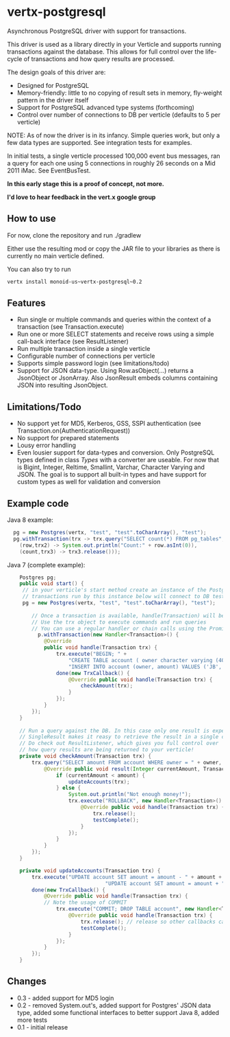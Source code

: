 vertx-postgresql
================

Asynchronous PostgreSQL driver with support for transactions. 

This driver is used as a library directly in your Verticle and supports running transactions against the database.
This allows for full control over the life-cycle of transactions and how query results are processed.

The design goals of this driver are:

* Designed for PostgreSQL
* Memory-friendly: little to no copying of result sets in memory, fly-weight pattern in the driver itself
* Support for PostgreSQL advanced type systems (forthcoming)
* Control over number of connections to DB per verticle (defaults to 5 per verticle)

NOTE: As of now the driver is in its infancy. Simple queries work, but only a few data types are supported.
See integration tests for examples.

In initial tests, a single verticle processed 100,000 event bus messages, ran a query for each one using 5 connections in roughly 26 seconds on a Mid 2011 iMac. See EventBusTest.
 
**In this early stage this is a proof of concept, not more.**

**I'd love to hear feedback in the vert.x google group**


How to use
----------

For now, clone the repository and run ./gradlew

Either use the resulting mod or copy the JAR file to your libraries as there is currently no main verticle defined.

You can also try to run
```bash
vertx install monoid-us~vertx-postgresql~0.2
```

Features
----------

* Run single or multiple commands and queries within the context of a transaction (see Transaction.execute)
* Run one or more SELECT statements and receive rows using a simple call-back interface (see ResultListener)
* Run multiple transaction inside a single verticle
* Configurable number of connections per verticle
* Supports simple password login (see limitations/todo)
* Support for JSON data-type. Using Row.asObject(...) returns a JsonObject or JsonArray. Also JsonResult embeds columns containing JSON into resulting JsonObject.

Limitations/Todo
-----------------

* No support yet for MD5, Kerberos, GSS, SSPI authentication (see Transaction.on(AuthenticationRequest))
* No support for prepared statements
* Lousy error handling
* Even lousier support for data-types and conversion. Only PostgreSQL types defined in class _Types_ with a converter are useable. 
	For now that is Bigint, Integer, Reltime, Smallint, Varchar, Character Varying and JSON. The goal is to support all built-in types and have support for custom types as well for validation and conversion


Example code
-------------

Java 8 example:

```Java
  pg = new Postgres(vertx, "test", "test".toCharArray(), "test");	
  pg.withTransaction(trx -> trx.query("SELECT count(*) FROM pg_tables", 
    (row,trx2) -> System.out.println("Count:" + row.asInt(0)),
    (count,trx3) -> trx3.release()));
```

Java 7 (complete example):

```java
	Postgres pg;
	public void start() {
	 // in your verticle's start method create an instance of the PostgreSQL driver.
	 // transactions run by this instance below will connect to DB test on localhost using credentials test/test
	 pg = new Postgres(vertx, "test", "test".toCharArray(), "test");
	  
	    // Once a transaction is available, handle(Transaction) will be called. 
	    // Use the trx object to execute commands and run queries
	    // You can use a regular handler or chain calls using the Promise classes in the callback package.
		  p.withTransaction(new Handler<Transaction>() {
			@Override
			public void handle(Transaction trx) {
				trx.execute("BEGIN; " +
					"CREATE TABLE account ( owner character varying (40), amount integer );" +
					"INSERT INTO account (owner, amount) VALUES ('JB', 100), ('LG', 100);").
				done(new TrxCallback() {
					@Override public void handle(Transaction trx) {
						checkAmount(trx);
					}
				});
			}
		});
	}
	
	// Run a query against the DB. In this case only one result is expected.
	// SingleResult makes it reasy to retrieve the result in a single call back
	// Do check out ResultListener, which gives you full control over 
	// how query results are being returned to your verticle!
	private void checkAmount(Transaction trx) {
		trx.query("SELECT amount FROM account WHERE owner = " + owner, new SingleResult<Integer>() {
			@Override public void result(Integer currentAmount, Transaction trx) {
				if (currentAmount < amount) {
					updateAccounts(trx);
				} else {
					System.out.println("Not enough money!");
					trx.execute("ROLLBACK", new Handler<Transaction>() {
						@Override public void handle(Transaction trx) {
							trx.release();
							testComplete();
						}						
					});
				}
			}
		});
	}

	private void updateAccounts(Transaction trx) {
		trx.execute("UPDATE account SET amount = amount - " + amount +  " WHERE owner = " + owner + ";" +
								"UPDATE account SET amount = amount + " + amount + " WHERE owner = " + target + ";").
		done(new TrxCallback() {
			@Override public void handle(Transaction trx) {
			// Note the usage of COMMIT 
				trx.execute("COMMIT; DROP TABLE account", new Handler<Transaction>() {
					@Override public void handle(Transaction trx) {
						trx.release(); // release so other callbacks can use it
						testComplete();
					}
				});
			}
		});
	}
```		
 

Changes
-------------
* 0.3 - added support for MD5 login
* 0.2 - removed System.out's, added support for Postgres' JSON data type, added some functional interfaces to better support Java 8, added more tests
* 0.1 - initial release
